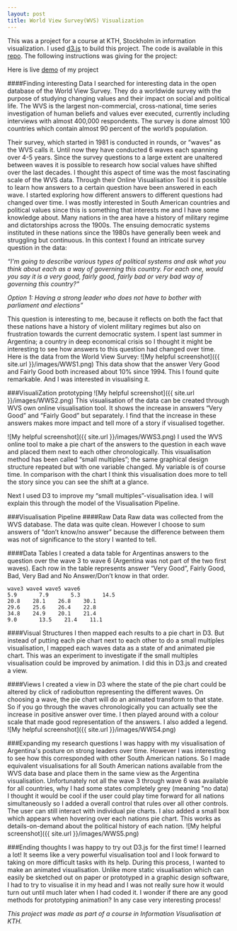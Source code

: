 ```yaml
---
layout: post
title: World View Survey(WVS) Visualization
---
```



This was a project for a course at KTH, Stockholm in information visualization. I used [d3.js](http://d3js.org) to build this project. The code is available in this [repo](https://github.com/EvertLagerberg/World-View-Survey-Visualization). The following instructions was giving for the project:

Here is live [demo](http://evertlagerberg.github.io/World-View-Survey-Visualization/) of my project

####Finding interesting Data
I searched for interesting data in the open database of the World View Survey. They do a worldwide survey with the purpose of studying changing values and their impact on social and political life. The WVS is the largest non-commercial, cross-national, time series investigation of human beliefs and values ever executed, currently including interviews with almost 400,000 respondents. The survey is done almost 100 countries which contain almost 90 percent of the world’s population.

Their survey, which started in 1981 is conducted in rounds, or “waves” as the WVS calls it. Until now they have conducted 6 waves each spanning over 4-5 years. Since the survey questions to a large extent are unaltered between waves it is possible to research how social values have shifted over the last decades. I thought this aspect of time was the most fascinating scale of the WVS data. Through their Online Visualisation Tool it is possible to learn how answers to a certain question have been answered in each wave. I started exploring how different answers to different questions had changed over time. I was mostly interested in South American countries and political values since this is something that interests me and I have some knowledge about. Many nations in the area have a history of military regime and dictatorships across the 1900s. The ensuing democratic systems instituted in these nations since the 1980s have generally been week and struggling but continuous. In this context I found an intricate survey question in the data:


*“I'm going to describe various types of political systems and ask what you think about each as a way of governing this country. For each one, would you say it is a very good, fairly good, fairly bad or very bad way of governing this country?"* 

*Option 1: Having a strong leader who does not have to bother with parliament and elections”*

This question is interesting to me, because it reflects on both the fact that these nations have a history of violent military regimes but also on frustration towards the current democratic system. I spent last summer in Argentina; a country in deep economical crisis so I thought it might be interesting to see how answers to this question had changed over time. Here is the data from the World View Survey:
![My helpful screenshot]({{ site.url }}/images/WWS1.png)
This data show that the answer Very Good and Fairly Good both increased about 10% since 1994. This I found quite remarkable. And I was interested  in visualising it.

###VisualiZation prototyping
![My helpful screenshot]({{ site.url }}/images/WWS2.png)
This visualisation of the data can be created through WVS own online visualisation tool. It shows the increase in answers “Very Good” and “Fairly Good” but separately. I find that the increase in these answers makes more impact and tell more of a story if visualised together. 

![My helpful screenshot]({{ site.url }}/images/WWS3.png)
I used the WVS online tool to make a pie chart of the answers to the question in each wave and placed them next to each other chronologically. This visualisation method has been called “small multiples”; the same graphical design structure repeated but with one variable changed. My variable is of course time. In comparison with the chart I think this visualisation does more to tell the story since you can see the shift at a glance.

Next I used D3 to improve my “small multiples”-visualisation idea. I will explain this through the model of the Visualisation Pipeline.



###Visualisation Pipeline
####Raw Data
Raw data was collected from the WVS database. The data was quite clean. However I choose to sum answers of “don’t know/no answer” because the difference between them was not of significance to the story I wanted to tell.

####Data Tables
I created a data table for Argentinas answers to the question over the wave 3 to wave 6 (Argentina was not part of the two first waves). Each row in the table represents answer “Very Good”, Fairly Good, Bad, Very Bad and No Answer/Don’t know in that order.

```
wave3 wave4 wave5 wave6
5.9       7.9       5.3       14.5
20.8    28.1    26.8    30.1
29.6    25.6    26.4    22.8                                       
34.8    24.9    20.1    21.4
9.0       13.5    21.4    11.1
```

####Visual Structures
I then mapped each results to a pie chart in D3. But instead of putting each pie chart next to each other to do a small multiples visualisation, I mapped each waves data as a state of and animated pie chart. This was an experiment to investigate if the small multiples visualisation could be improved by animation. I did this in D3.js and created a view.

####Views
I created a view in D3 where the state of the pie chart could be altered by click of radiobutton representing the different waves. On choosing a wave, the pie chart will do an animated transform to that state. So if you go through the waves chronologically you can actually see the increase in positive answer over time. I then played around with a colour scale that made good representation of the answers. I also added a legend. 
![My helpful screenshot]({{ site.url }}/images/WWS4.png)

###Expanding my research questions
I was happy with my visualisation of Argentina's posture on strong leaders over time. However I was interesting to see how this corresponded with other South American nations. So I made equivalent visualisations for all South American nations available from the WVS data base and place them in the same view as the Argentina visualisation. Unfortunately not all the wave 3 through wave 6 was available for all countries, why I had some states completely grey (meaning "no data) I thought it would be cool if the user could play time forward for all nations simultaneously so I added a overall control that rules over all other controls. The user can still interact with individual pie charts. I also added a small box which appears when hovering over each nations pie chart. This works as details-on-demand about the political history of each nation.
![My helpful screenshot]({{ site.url }}/images/WWS5.png)

###Ending thoughts
I was happy to try out D3.js for the first time! I learned a lot! It seems like a very powerful visualisation tool and I look forward to taking on more difficult tasks with its help. During this process, I wanted to make an animated visualisation. Unlike more static visualisation which can easily be sketched out on paper or prototyped in a graphic design software, I had to try to visualise it in my head and I was not really sure how it would turn out until much later when I had coded it. I wonder if there are any good methods for prototyping animation? In any case very interesting process!



*This project was made as part of a course in Information Visualisation at KTH.*